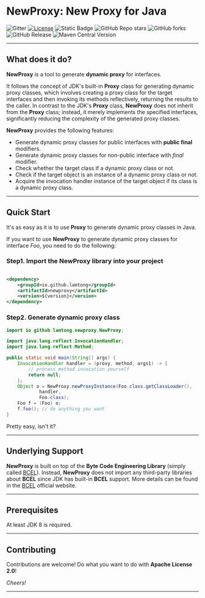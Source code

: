 # NewProxy: New Proxy for Java

![Gitter](https://img.shields.io/gitter/room/lamtong/newproxy)
[![License](https://img.shields.io/badge/license-Apache%202-4EB1BA.svg)](https://www.apache.org/licenses/LICENSE-2.0.html)
![Static Badge](https://img.shields.io/badge/NewProxy-New%20Proxy%20for%20Java-color=red)
![GitHub Repo stars](https://img.shields.io/github/stars/lamtong/newproxy)
![GitHub forks](https://img.shields.io/github/forks/lamtong/newproxy)
![GitHub Release](https://img.shields.io/github/v/release/lamtong/newproxy)
![Maven Central Version](https://img.shields.io/maven-central/v/io.github.lamtong/newproxy)

---

## What does it do?

**NewProxy** is a tool to generate **dynamic proxy** for interfaces.

It follows the concept of JDK's built-in **Proxy** class for generating dynamic proxy classes,
which involves creating a proxy class for the target interfaces and then invoking its methods reflectively,
returning the results to the caller.
In contrast to the JDK's **Proxy** class, **NewProxy** does not inherit from the **Proxy** class;
instead, it merely implements the specified interfaces,
significantly reducing the complexity of the generated proxy classes.

**NewProxy** provides the following features:

* Generate dynamic proxy classes for public interfaces with **public final** modifiers.
* Generate dynamic proxy classes for non-public interface with *final* modifier.
* Check whether the target class if a dynamic proxy class or not.
* Check if the target object is an instance of a dynamic proxy class or not.
* Acquire the invocation handler instance of the target object if its class is a dynamic proxy class.

---

## Quick Start

It's as easy as it is to use **Proxy** to generate dynamic proxy classes in Java.

If you want to use **NewProxy** to generate dynamic proxy classes for interface *Foo*,
you need to do the following:

### Step1. Import the **NewProxy** library into your project

```xml

<dependency>
    <groupId>io.github.lamtong</groupId>
    <artifactId>newproxy</artifactId>
    <version>${version}</version>
</dependency>
```

### Step2. Generate dynamic proxy class

```java
import io.github.lamtong.newproxy.NewProxy;

import java.lang.reflect.InvocationHandler;
import java.lang.reflect.Method;

public static void main(String[] args) {
    InvocationHandler handler = (proxy, method, args1) -> {
        // process method invocation yourself
        return null;
    };
    Object o = NewProxy.newProxyInstance(Foo.class.getClassLoader(),
            handler,
            Foo.class);
    Foo f = (Foo) o;
    f.foo(); // do anything you want
}
```

Pretty easy, isn't it?

---

## Underlying Support

**NewProxy** is built on top of the **Byte Code Engineering Library**
(simply called [BCEL](https://commons.apache.org/proper/commons-bcel/)).
Instead, **NewProxy** does not import any third-party libraries about **BCEL** since JDK has built-in **BCEL** support.
More details can be found in the [BCEL](https://commons.apache.org/proper/commons-bcel/) official website.

---

## Prerequisites

At least JDK 8 is required.

---

## Contributing

Contributions are welcome! Do what you want to do with **Apache License 2.0**!

*Cheers!*

---
